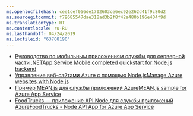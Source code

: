 ```yaml
---
ms.openlocfilehash: cee1cef056de1702603ce6ec92e262d41f9c80d2
ms.sourcegitcommit: f79685547dae318ad3b2f8f42a480b196e404f9d
ms.translationtype: HT
ms.contentlocale: ru-RU
ms.lasthandoff: 04/24/2019
ms.locfileid: "63708190"
---
```

- [<span data-ttu-id="acb40-101">Руководство по мобильным приложениям службы для серверной части .NET</span><span class="sxs-lookup"><span data-stu-id="acb40-101">App Service Mobile completed quickstart for Node.js backend</span></span>](https://azure.microsoft.com/resources/samples/app-service-mobile-nodejs-backend-quickstart/)
- [<span data-ttu-id="acb40-102">Управление веб-сайтами Azure с помощью Node.js</span><span class="sxs-lookup"><span data-stu-id="acb40-102">Manage Azure websites with Node.js</span></span>](https://azure.microsoft.com/resources/samples/app-service-web-nodejs-manage/)
- [<span data-ttu-id="acb40-103">Пример MEAN.js для службы приложений Azure</span><span class="sxs-lookup"><span data-stu-id="acb40-103">MEAN.js sample for Azure App Service</span></span>](https://azure.microsoft.com/resources/samples/meanjs/)
- [<span data-ttu-id="acb40-104">FoodTrucks — приложение API Node для службы приложений Azure</span><span class="sxs-lookup"><span data-stu-id="acb40-104">FoodTrucks - Node API App for Azure App Service</span></span>](https://azure.microsoft.com/resources/samples/app-service-api-node-food-trucks/)